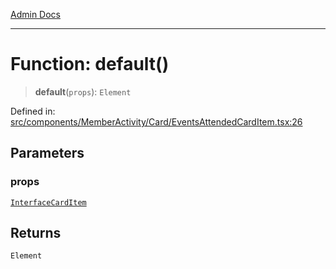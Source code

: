 [Admin Docs](/)

***

# Function: default()

> **default**(`props`): `Element`

Defined in: [src/components/MemberActivity/Card/EventsAttendedCardItem.tsx:26](https://github.com/PalisadoesFoundation/talawa-admin/blob/main/src/components/MemberActivity/Card/EventsAttendedCardItem.tsx#L26)

## Parameters

### props

[`InterfaceCardItem`](../interfaces/InterfaceCardItem.md)

## Returns

`Element`
